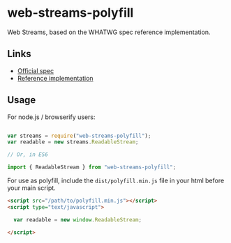# web-streams-polyfill
Web Streams, based on the WHATWG spec reference implementation.

## Links
 - [Official spec](https://streams.spec.whatwg.org/)
 - [Reference implementation](https://github.com/whatwg/streams)

## Usage

For node.js / browserify users:

```javascript

var streams = require("web-streams-polyfill");
var readable = new streams.ReadableStream;

// Or, in ES6

import { ReadableStream } from "web-streams-polyfill";

```

For use as polyfill, include the `dist/polyfill.min.js` file in your html before your main script.

```html
<script src="/path/to/polyfill.min.js"></script>
<script type="text/javascript">

  var readable = new window.ReadableStream;

</script>
```
